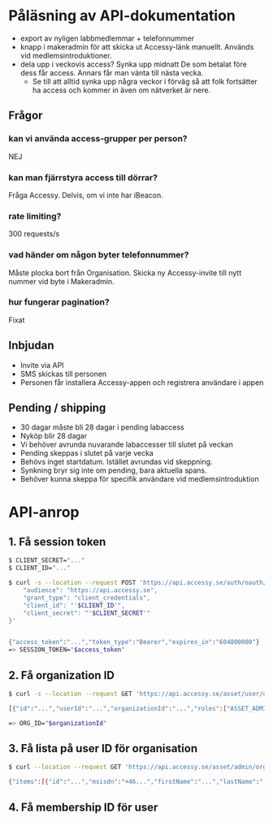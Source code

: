 # Påläsning av API-dokumentation

- export av nyligen labbmedlemmar + telefonnummer
- knapp i makeradmin för att skicka ut Accessy-länk manuellt. Används vid medlemsintroduktioner.
- dela upp i veckovis access? Synka upp midnatt De som betalat före dess får access. Annars får man vänta till nästa vecka.
    - Se till att alltid synka upp några veckor i förväg så att folk fortsätter ha access och kommer in även om nätverket är nere.

## Frågor

### kan vi använda access-grupper per person?

NEJ

### kan man fjärrstyra access till dörrar?

Fråga Accessy. Delvis, om vi inte har iBeacon.

### rate limiting?

300 requests/s

### vad händer om någon byter telefonnummer?

Måste plocka bort från Organisation. Skicka ny Accessy-invite till nytt nummer vid byte i Makeradmin.

### hur fungerar pagination?

Fixat

## Inbjudan

- Invite via API
- SMS skickas till personen
- Personen får installera Accessy-appen och registrera användare i appen

## Pending / shipping

- 30 dagar måste bli 28 dagar i pending labaccess
- Nyköp blir 28 dagar
- Vi behöver avrunda nuvarande labaccesser till slutet på veckan
- Pending skeppas i slutet på varje vecka
- Behövs inget startdatum. Istället avrundas vid skeppning.
- Synkning bryr sig inte om pending, bara aktuella spans.
- Behöver kunna skeppa för specifik användare vid medlemsintroduktion

# API-anrop

## 1. Få session token

```bash
$ CLIENT_SECRET="..."
$ CLIENT_ID="..."

$ curl -s --location --request POST 'https://api.accessy.se/auth/oauth/token' --header 'Content-Type: application/json' --data-raw '{
    "audience": "https://api.accessy.se",
    "grant_type": "client_credentials",
    "client_id": "'$CLIENT_ID'",
    "client_secret": "'$CLIENT_SECRET'"
}'


{"access_token":"...","token_type":"Bearer","expires_in":"604800000"}
=> SESSION_TOKEN="$access_token"
```

## 2. Få organization ID

```bash
$ curl -s --location --request GET 'https://api.accessy.se/asset/user/organization-membership' --header 'Authorization: Bearer '$SESSION_TOKEN

[{"id":"...","userId":"...","organizationId":"...","roles":["ASSET_ADMINISTRATOR","DEVICE_ADMINISTRATOR","REALESTATE_ADMINISTRATOR","USER","ORGANIZATION_ADMINISTRATOR","DELEGATOR"]}]

=> ORG_ID="$organizationId"
```

## 3. Få lista på user ID för organisation

```bash
$ curl --location --request GET 'https://api.accessy.se/asset/admin/organization/'$ORG_ID'/user' --header 'Authorization: Bearer '$SESSION_TOKEN

{"items":[{"id":"...","msisdn":"+46...","firstName":"...","lastName":"..."},{"id":"...","msisdn":"+46...","firstName":"...","lastName":"..."},{"id":"...","msisdn":"+46...","firstName":"...","lastName":"..."},{"id":"...","msisdn":"+46...","firstName":"...","lastName":"..."},{"id":"...","firstName":"...","lastName":"..."},{"id":"...","msisdn":"+46...","firstName":"...","lastName":"..."}],"totalItems":6,"pageSize":25,"pageNumber":0,"totalPages":1}
```

## 4. Få membership ID för user
